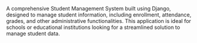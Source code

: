 A comprehensive Student Management System built using Django, designed to manage student information, including enrollment, attendance, grades, and other administrative functionalities. This application is ideal for schools or educational institutions looking for a streamlined solution to manage student data.
